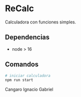 # ReCalc

Calculadora con funciones simples.

## Dependencias

- node > 16

## Comandos

```bash
# iniciar calculadora
npm run start
```
Cangaro Ignacio Gabriel
